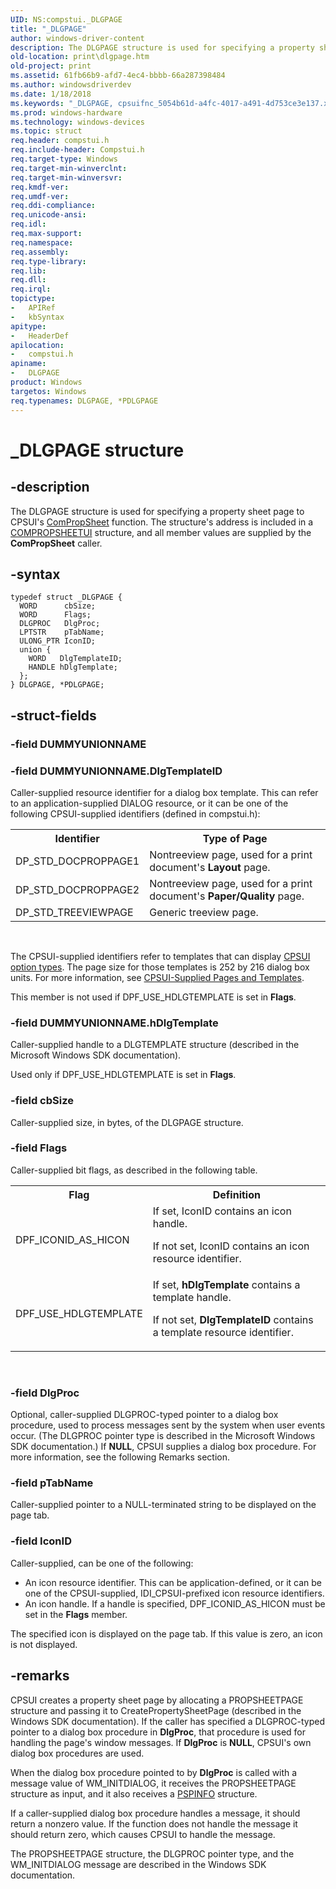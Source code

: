 ```yaml
---
UID: NS:compstui._DLGPAGE
title: "_DLGPAGE"
author: windows-driver-content
description: The DLGPAGE structure is used for specifying a property sheet page to CPSUI's ComPropSheet function. The structure's address is included in a COMPROPSHEETUI structure, and all member values are supplied by the ComPropSheet caller.
old-location: print\dlgpage.htm
old-project: print
ms.assetid: 61fb66b9-afd7-4ec4-bbbb-66a287398484
ms.author: windowsdriverdev
ms.date: 1/18/2018
ms.keywords: "_DLGPAGE, cpsuifnc_5054b61d-a4fc-4017-a491-4d753ce3e137.xml, compstui/PDLGPAGE, *PDLGPAGE, print.dlgpage, DLGPAGE, PDLGPAGE, compstui/DLGPAGE, PDLGPAGE structure pointer [Print Devices], DLGPAGE structure [Print Devices]"
ms.prod: windows-hardware
ms.technology: windows-devices
ms.topic: struct
req.header: compstui.h
req.include-header: Compstui.h
req.target-type: Windows
req.target-min-winverclnt: 
req.target-min-winversvr: 
req.kmdf-ver: 
req.umdf-ver: 
req.ddi-compliance: 
req.unicode-ansi: 
req.idl: 
req.max-support: 
req.namespace: 
req.assembly: 
req.type-library: 
req.lib: 
req.dll: 
req.irql: 
topictype:
-	APIRef
-	kbSyntax
apitype:
-	HeaderDef
apilocation:
-	compstui.h
apiname:
-	DLGPAGE
product: Windows
targetos: Windows
req.typenames: DLGPAGE, *PDLGPAGE
---
```


# _DLGPAGE structure


## -description


The DLGPAGE structure is used for specifying a property sheet page to CPSUI's <a href="https://msdn.microsoft.com/library/windows/hardware/ff546207">ComPropSheet</a> function. The structure's address is included in a <a href="..\compstui\ns-compstui-_compropsheetui.md">COMPROPSHEETUI</a> structure, and all member values are supplied by the <b>ComPropSheet</b> caller.


## -syntax


````
typedef struct _DLGPAGE {
  WORD      cbSize;
  WORD      Flags;
  DLGPROC   DlgProc;
  LPTSTR    pTabName;
  ULONG_PTR IconID;
  union {
    WORD   DlgTemplateID;
    HANDLE hDlgTemplate;
  };
} DLGPAGE, *PDLGPAGE;
````


## -struct-fields




### -field DUMMYUNIONNAME

 


### -field DUMMYUNIONNAME.DlgTemplateID

Caller-supplied resource identifier for a dialog box template. This can refer to an application-supplied DIALOG resource, or it can be one of the following CPSUI-supplied identifiers (defined in compstui.h):
<table>
<tr>
<th>Identifier</th>
<th>Type of Page</th>
</tr>
<tr>
<td>
DP_STD_DOCPROPPAGE1

</td>
<td>
Nontreeview page, used for a print document's <b>Layout</b> page.

</td>
</tr>
<tr>
<td>
DP_STD_DOCPROPPAGE2

</td>
<td>
Nontreeview page, used for a print document's <b>Paper/Quality</b> page.

</td>
</tr>
<tr>
<td>
DP_STD_TREEVIEWPAGE

</td>
<td>
Generic treeview page.

</td>
</tr>
</table> 

The CPSUI-supplied identifiers refer to templates that can display <a href="https://msdn.microsoft.com/library/windows/hardware/ff547142">CPSUI option types</a>. The page size for those templates is 252 by 216 dialog box units. For more information, see <a href="https://msdn.microsoft.com/de33cb29-3941-4232-bd61-d36fb04d69d3">CPSUI-Supplied Pages and Templates</a>.

This member is not used if DPF_USE_HDLGTEMPLATE is set in <b>Flags</b>.


### -field DUMMYUNIONNAME.hDlgTemplate

Caller-supplied handle to a DLGTEMPLATE structure (described in the Microsoft Windows SDK documentation).

Used only if DPF_USE_HDLGTEMPLATE is set in <b>Flags</b>.


### -field cbSize

Caller-supplied size, in bytes, of the DLGPAGE structure.


### -field Flags

Caller-supplied bit flags, as described in the following table.
<table>
<tr>
<th>Flag</th>
<th>Definition</th>
</tr>
<tr>
<td>
DPF_ICONID_AS_HICON

</td>
<td>
If set, IconID contains an icon handle.

If not set, IconID contains an icon resource identifier.

</td>
</tr>
<tr>
<td>
DPF_USE_HDLGTEMPLATE

</td>
<td>
If set, <b>hDlgTemplate</b> contains a template handle.

If not set, <b>DlgTemplateID</b> contains a template resource identifier.

</td>
</tr>
</table> 


### -field DlgProc

Optional, caller-supplied DLGPROC-typed pointer to a dialog box procedure, used to process messages sent by the system when user events occur. (The DLGPROC pointer type is described in the Microsoft Windows SDK documentation.) If <b>NULL</b>, CPSUI supplies a dialog box procedure. For more information, see the following Remarks section.


### -field pTabName

Caller-supplied pointer to a NULL-terminated string to be displayed on the page tab.


### -field IconID

Caller-supplied, can be one of the following:
<ul>
<li>
An icon resource identifier. This can be application-defined, or it can be one of the CPSUI-supplied, IDI_CPSUI-prefixed icon resource identifiers.

</li>
<li>
An icon handle. If a handle is specified, DPF_ICONID_AS_HICON must be set in the <b>Flags</b> member.

</li>
</ul>The specified icon is displayed on the page tab. If this value is zero, an icon is not displayed.


## -remarks


CPSUI creates a property sheet page by allocating a PROPSHEETPAGE structure and passing it to CreatePropertySheetPage (described in the Windows SDK documentation). If the caller has specified a DLGPROC-typed pointer to a dialog box procedure in <b>DlgProc</b>, that procedure is used for handling the page's window messages. If <b>DlgProc</b> is <b>NULL</b>, CPSUI's own dialog box procedures are used.

When the dialog box procedure pointed to by <b>DlgProc</b> is called with a message value of WM_INITDIALOG, it receives the PROPSHEETPAGE structure as input, and it also receives a <a href="..\compstui\ns-compstui-_pspinfo.md">PSPINFO</a> structure.

If a caller-supplied dialog box procedure handles a message, it should return a nonzero value. If the function does not handle the message it should return zero, which causes CPSUI to handle the message.

The PROPSHEETPAGE structure, the DLGPROC pointer type, and the WM_INITDIALOG message are described in the Windows SDK documentation.


